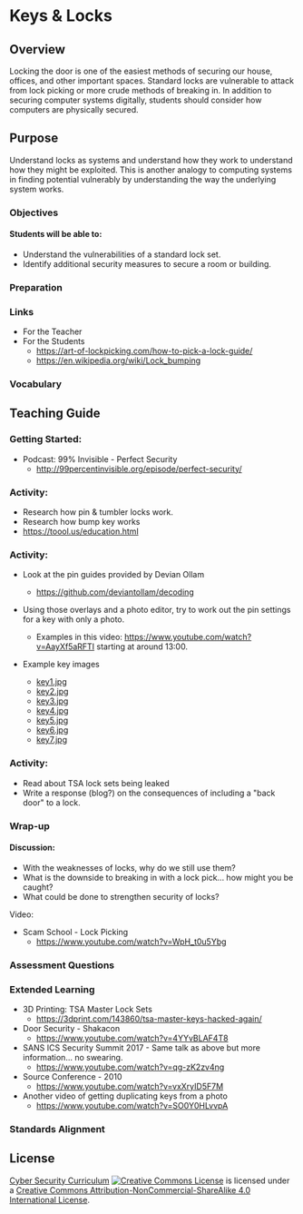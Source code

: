 # Keys & Locks

## Overview
Locking the door is one of the easiest methods of securing our house, offices, and other important spaces.  Standard locks are vulnerable to attack from lock picking or more crude methods of breaking in.  In addition to securing computer systems digitally, students should consider how computers are physically secured.

## Purpose
Understand locks as systems and understand how they work to understand how they might be exploited.  This is another analogy to computing systems in finding potential vulnerably by understanding the way the underlying system works.

### Objectives
#### Students will be able to:
- Understand the vulnerabilities of a standard lock set.
- Identify additional security measures to secure a room or building.

### Preparation

### Links
- For the Teacher
- For the Students
	- https://art-of-lockpicking.com/how-to-pick-a-lock-guide/
	- https://en.wikipedia.org/wiki/Lock_bumping

### Vocabulary

## Teaching Guide
### Getting Started:
- Podcast: 99% Invisible - Perfect Security
	- http://99percentinvisible.org/episode/perfect-security/

### Activity:
- Research how pin & tumbler locks work.
- Research how bump key works
- https://toool.us/education.html

### Activity:
- Look at the pin guides provided by Devian Ollam
	- https://github.com/deviantollam/decoding
- Using those overlays and a photo editor, try to work out the pin settings for a key with only a photo.
	- Examples in this video: https://www.youtube.com/watch?v=AayXf5aRFTI starting at around 13:00.

- Example key images
	- [key1.jpg](Key_Images/key1.jpg)
	- [key2.jpg](Key_Images/key2.jpg)
	- [key3.jpg](Key_Images/key3.jpg)
	- [key4.jpg](Key_Images/key4.jpg)
	- [key5.jpg](Key_Images/key5.jpg)
	- [key6.jpg](Key_Images/key6.jpg)
	- [key7.jpg](Key_Images/key7.jpg)

### Activity:
- Read about TSA lock sets being leaked
- Write a response (blog?) on the consequences of including a "back door" to a lock.


### Wrap-up
#### Discussion:
- With the weaknesses of locks, why do we still use them?
- What is the downside to breaking in with a lock pick... how might you be caught?
- What could be done to strengthen security of locks?

Video:
- Scam School - Lock Picking
	- https://www.youtube.com/watch?v=WpH_t0u5Ybg

### Assessment Questions

### Extended Learning
- 3D Printing: TSA Master Lock Sets
	- https://3dprint.com/143860/tsa-master-keys-hacked-again/
- Door Security - Shakacon
	- https://www.youtube.com/watch?v=4YYvBLAF4T8
- SANS ICS Security Summit 2017 - Same talk as above but more information... no swearing.
	- https://www.youtube.com/watch?v=qg-zK2zv4ng
- Source Conference - 2010
	- https://www.youtube.com/watch?v=vxXryID5F7M
- Another video of getting duplicating keys from a photo
	- https://www.youtube.com/watch?v=SO0Y0HLvvpA
### Standards Alignment

## License
[Cyber Security Curriculum](https://github.com/DerekBabb/CyberSecurity) <a rel="license" href="http://creativecommons.org/licenses/by-nc-sa/4.0/"><img alt="Creative Commons License" style="border-width:0" src="https://i.creativecommons.org/l/by-nc-sa/4.0/88x31.png" /></a> is licensed under a <a rel="license" href="http://creativecommons.org/licenses/by-nc-sa/4.0/">Creative Commons Attribution-NonCommercial-ShareAlike 4.0 International License</a>.
